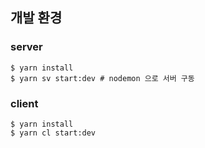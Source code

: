 ## 개발 환경

### server

```shell
$ yarn install
$ yarn sv start:dev # nodemon 으로 서버 구동
```

### client

```shell
$ yarn install
$ yarn cl start:dev
```